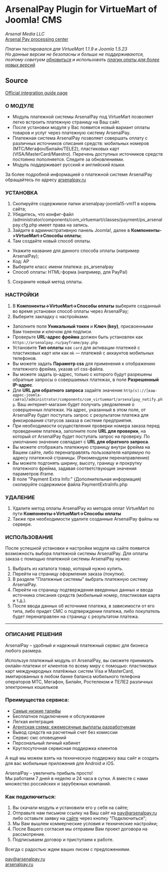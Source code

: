 # ArsenalPay Plugin for VirtueMart of Joomla! CMS

*Arsenal Media LLC*  
[Arsenal Pay processing center](https://arsenalpay.ru/)

*Плагин тестировался для VirtueMart 1.1.9 и Joomla 1.5.23  
Но данные версии не безопасны и больше не поддерживаются,  
поэтому советуем [обновиться](https://docs.joomla.org/Joomla_1.5_to_3.x_Step_by_Step_Migration) и использовать [плагин опаты для более новых версий](https://github.com/ArsenalPay/VirtueMart-ArsenalPay-CMS)*

## Source
[Official integration guide page]( https://arsenalpay.ru/developers.html )

### О МОДУЛЕ
* Модуль платежной системы ArsenalPay под VirtueMart позволяет легко встроить платежную страницу на Ваш сайт.
* После установки модуля у Вас появится новый вариант оплаты товаров и услуг через платежную систему ArsenalPay.
* Платежная система ArsenalPay позволяет совершать оплату с различных источников списания средств: мобильных номеров (МТС/Мегафон/Билайн/TELE2), пластиковых карт (VISA/MasterCard/Maestro). Перечень доступных источников средств постоянно пополняется. Следите за обновлениями.
* Модуль поддерживает русский и английский языки.

За более подробной информацией о платежной системе ArsenalPay обращайтесь по адресу [arsenalpay.ru](http://arsenalpay.ru)

### УСТАНОВКА
1. Скопируйте содержимое папки arsenalpay-joomla15-vm11 в корень сайта;
2. Убедитесь, что конфиг-файл /administrator/components/com_virtuemart/classes/payment/ps_arsenalpay.cfg.php имеет права на запись. 
3. Зайдите в административную панель Joomla!, далее в **Компоненты->VirtueMart->Способы оплаты**;
4. Там создайте новый способ оплаты.
- Укажите название для данного способа оплаты (например ArsenalPay);
- Код: AP
- Выберите класс имени платежа: ps_arsenalpay 
- Способ оплаты: HTML-форма (например, для PayPal)
5. Cохраните новый метод оплаты.

### НАСТРОЙКИ
1. В **Компоненты->VirtueMart->Способы оплаты** выберите созданный во время установки способ оплаты через ArsenalPay;
2. Выберите закладку с настройками.
 - Заполните поля **Уникальный токен** и **Ключ (key)**, присвоенными Вам токеном и ключом для подписи.
 - Проверьте **URL-адрес фрейма** должен быть установлен как `https://arsenalpay.ru/payframe/pay.php`
 - Установите **Тип оплаты** как `card` для активации платежей с пластиковых карт или  как `mk` — платежей с аккаунтов мобильных телефонов.
 - Вы можете задать **Параметр css** для применения к отображению платежного фрейма, указав url css-файла.
 - Вы можете задать ip-адрес, только с которого будут разрешены обратные запросы о совершаемых платежах, в поле **Разрешенный IP-адрес**.
 - Для **URL для обратного запроса** задайте значение `http(s)://[ваш-адрес-joomla-сайта]/administrator/components/com_virtuemart/arsenalpay_notify.php`. Ваш интернет-магазин будет получать уведомления о совершенных платежах. На адрес, указанный в этом поле, от ArsenalPay будет поступать запрос с результатом платежа для фиксирования статусов заказа в системе предприятия. 
 - При необходимости осуществления проверки номера заказа перед проведением платежа, заполните поле **URL для проверки**, на который от ArsenalPay будет поступать запрос на проверку. По умолчанию значение совпадает с **URL для обратного запроса**.
 - Вы можете отображать платежную страницу внутри фрейма на Вашем сайте, либо перенаправлять пользователя напрямую по адресу платежной страницы. (Рекомендуем перенаправление)
 - Вы можете подгонять ширину, высоту, границу и прокрутку платежного фрейма, задавая соответствующие значения параметров iframe.
 - В поле "Payment Extra Info:" (Дополнительная информация) скопируйте содержимое файла PaymentExtraInfo.php

### УДАЛЕНИЕ
1. Удалите метод оплаты ArsenalPay из методов оплат VirtueMart по пути **Компоненты->VirtueMart->Способы оплаты**
2. Также при необходимости удалите созданные ArsenalPay файлы на сервере.

### ИСПОЛЬЗОВАНИЕ
После успешной установки и настройки модуля на сайте появится возможность выбора платежной системы ArsenalPay.
Для оплаты заказа с помощью платежной системы ArsenalPay нужно:

1. Выбрать из каталога товар, который нужно купить.
2. Перейти на страницу оформления заказа (покупки).
3. В разделе "Платежные системы" выбрать платежную систему ArsenalPay.
4. Перейти на страницу подтверждения введенных данных и ввода источника списания средств (мобильный номер, пластиковая карта и т.д.).
5. После ввода данных об источнике платежа, в зависимости от его типа, либо придет СМС о подтверждении платежа, либо покупатель будет перенаправлен на страницу с результатом платежа.

------------------
### ОПИСАНИЕ РЕШЕНИЯ
ArsenalPay – удобный и надежный платежный сервис для бизнеса любого размера. 

Используя платежный модуль от ArsenalPay, вы сможете принимать онлайн-платежи от клиентов по всему миру с помощью: 
пластиковых карт международных платёжных систем Visa и MasterCard, эмитированных в любом банке
баланса мобильного телефона операторов МТС, Мегафон, Билайн, Ростелеком и ТЕЛЕ2
различных электронных кошельков 

### Преимущества сервиса: 
 - [Самые низкие тарифы](https://arsenalpay.ru/tariffs.html)
 - Бесплатное подключение и обслуживание
 - Легкая интеграция
 - [Агентская схема: ежемесячные выплаты разработчикам](https://arsenalpay.ru/partnership.html)
 - Вывод средств на расчетный счет без комиссии
 - Сервис смс оповещений
 - Персональный личный кабинет
 - Круглосуточная сервисная поддержка клиентов 

А ещё мы можем взять на техническую поддержку ваш сайт и создать для вас мобильные приложения для Android и iOS. 

ArsenalPay – увеличить прибыль просто!  
Мы работаем 7 дней в неделю и 24 часа в сутки. А вместе с нами множество российских и зарубежных компаний. 

### Как подключиться: 
1. Вы скачали модуль и установили его у себя на сайте;
2. Отправьте нам письмом ссылку на Ваш сайт на pay@arsenalpay.ru либо оставьте заявку на [сайте](https://arsenalpay.ru/#register) через кнопку "Подключиться";
3. Мы Вам вышлем коммерческие условия и технические настройки;
4. После Вашего согласия мы отправим Вам проект договора на рассмотрение.
5. Подписываем договор и приступаем к работе.

Всегда с радостью ждем ваших писем с предложениями. 

pay@arsenalpay.ru  
[arsenalpay.ru](https://arsenalpay.ru)



 
